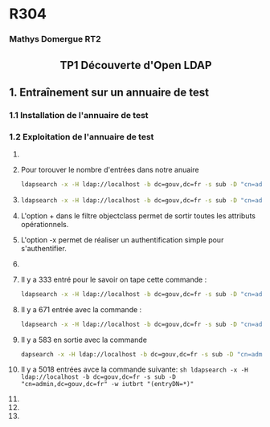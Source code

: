 # R304
### Mathys Domergue RT2

## <center>TP1 Découverte d'Open LDAP



## 1. Entraînement sur un annuaire de test

### 1.1 Installation de l'annuaire de test

### 1.2 Exploitation de l'annuaire de test

1) 
2) 
   Pour torouver le nombre d'entrées dans notre anuaire
   ``` sh
   ldapsearch -x -H ldap://localhost -b dc=gouv,dc=fr -s sub -D "cn=admin,dc=gouv,dc=fr" -w iutbrt "(objectclass=organizationalUnit)"

   ```
3) 
    ``` sh
    ldapsearch -x -H ldap://localhost -b dc=gouv,dc=fr -s sub -D "cn=admin,dc=gouv,dc=fr" -w iutbrt "(objectclass=*)"

    ```
4) L'option + dans le filtre objectclass permet de sortir toutes les attributs opérationnels.

5) L'option -x permet de réaliser un authentification simple pour s'authentifier.


6) 

7) Il y a 333 entré pour le savoir on tape cette commande :

    ``` sh
    ldapsearch -x -H ldap://localhost -b dc=gouv,dc=fr -s sub -D "cn=admin,dc=gouv,dc=fr" -w iutbrt "(ou=Reseaux)"
    ```
8) Il y a 671 entrée avec la commande :

    ``` sh
    ldapsearch -x -H ldap://localhost -b dc=gouv,dc=fr -s sub -D "cn=admin,dc=gouv,dc=fr" -w iutbrt "(|(ou=Reseaux)(ou=Administratif))"

    ```
9)  Il y a 583 en sortie avec la commande 
    
    ``` sh
    dapsearch -x -H ldap://localhost -b dc=gouv,dc=fr -s sub -D "cn=admin,dc=gouv,dc=fr" -w iutbrt "(&(&(objectclass=inertOrgPerson)(|(ou=Reseaux)(ou=Administratif)))(|(!(sn=s*))(!(sn=a*)))))"
    ```

10)  Il y a 5018 entrées avce la commande suivante:
    ``` sh
    ldapsearch -x -H ldap://localhost -b dc=gouv,dc=fr -s sub -D "cn=admin,dc=gouv,dc=fr" -w iutbrt "(entryDN=*)"
    ```
11) 
11) 
12) 